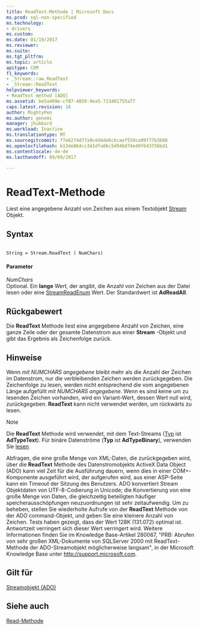 ```yaml
---
title: ReadText-Methode | Microsoft Docs
ms.prod: sql-non-specified
ms.technology:
- drivers
ms.custom: 
ms.date: 01/19/2017
ms.reviewer: 
ms.suite: 
ms.tgt_pltfrm: 
ms.topic: article
apitype: COM
f1_keywords:
- _Stream::raw_ReadText
- _Stream::ReadText
helpviewer_keywords:
- ReadText method [ADO]
ms.assetid: be5a409e-cf87-4859-9ea5-713401755a77
caps.latest.revision: 16
author: MightyPen
ms.author: genemi
manager: jhubbard
ms.workload: Inactive
ms.translationtype: MT
ms.sourcegitcommit: f7e6274d77a9cdd4de6cbcaef559ca99f77b3608
ms.openlocfilehash: b134e064cc3d1dfa06c5d948d74e49f643756bd1
ms.contentlocale: de-de
ms.lasthandoff: 09/09/2017

---
```

# <a name="readtext-method"></a>ReadText-Methode
Liest eine angegebene Anzahl von Zeichen aus einem Textobjekt [Stream](../../../ado/reference/ado-api/stream-object-ado.md) Objekt.  
  
## <a name="syntax"></a>Syntax  
  
```  
  
String = Stream.ReadText ( NumChars)  
```  
  
#### <a name="parameters"></a>Parameter  
 *NumChars*  
 Optional. Ein **lange** Wert, der angibt, die Anzahl von Zeichen aus der Datei lesen oder eine [StreamReadEnum](../../../ado/reference/ado-api/streamreadenum.md) Wert. Der Standardwert ist **AdReadAll**.  
  
## <a name="return-value"></a>Rückgabewert  
 Die **ReadText** Methode liest eine angegebene Anzahl von Zeichen, eine ganze Zeile oder der gesamte Datenstrom aus einer **Stream** -Objekt und gibt das Ergebnis als Zeichenfolge zurück.  
  
## <a name="remarks"></a>Hinweise  
 Wenn *mit NUMCHARS angegebene* bleibt mehr als die Anzahl der Zeichen im Datenstrom, nur die verbleibenden Zeichen werden zurückgegeben. Die Zeichenfolge zu lesen, werden nicht entsprechend die vom angegebenen Länge aufgefüllt *mit NUMCHARS angegebene*. Wenn es sind keine um zu lesenden Zeichen vorhanden, wird ein Variant-Wert, dessen Wert null wird, zurückgegeben. **ReadText** kann nicht verwendet werden, um rückwärts zu lesen.  
  
> [!NOTE]
>  Die **ReadText** Methode wird verwendet, mit dem Text-Streams ([Typ](../../../ado/reference/ado-api/type-property-ado-stream.md) ist **AdTypeText**). Für binäre Datenströme (**Typ** ist **AdTypeBinary**), verwenden Sie [lesen](../../../ado/reference/ado-api/read-method.md).  
  
 Abfragen, die eine große Menge von XML-Daten, die zurückgegeben wird, über die **ReadText** Methode des Datenstromobjekts ActiveX Data Object (ADO) kann viel Zeit für die Ausführung dauern, wenn dies in einer COM+-Komponente ausgeführt wird, der aufgerufen wird, aus einer ASP-Seite kann ein Timeout der Sitzung des Benutzers. ADO konvertiert Stream Objektdaten von UTF-8-Codierung in Unicode; die Konvertierung von eine große Menge von Daten, die gleichzeitig beteiligten häufiger speicherausschöpfungen neuzuordnungen ist sehr zeitaufwendig. Um zu beheben, stellen Sie wiederholte Aufrufe von der **ReadText** Methode von der ADO command-Objekt, und geben Sie eine kleinere Anzahl von Zeichen. Tests haben gezeigt, dass der Wert 128K (131.072) optimal ist. Antwortzeit verringert sich dieser Wert verringert wird. Weitere Informationen finden Sie im Knowledge Base-Artikel 280067, "PRB: Abrufen von sehr großen XML-Dokumente von SQLServer 2000 mit ReadText-Methode der ADO-Streamobjekt möglicherweise langsam", in der Microsoft Knowledge Base unter http://support.microsoft.com.  
  
## <a name="applies-to"></a>Gilt für  
 [Streamobjekt (ADO)](../../../ado/reference/ado-api/stream-object-ado.md)  
  
## <a name="see-also"></a>Siehe auch  
 [Read-Methode](../../../ado/reference/ado-api/read-method.md)

